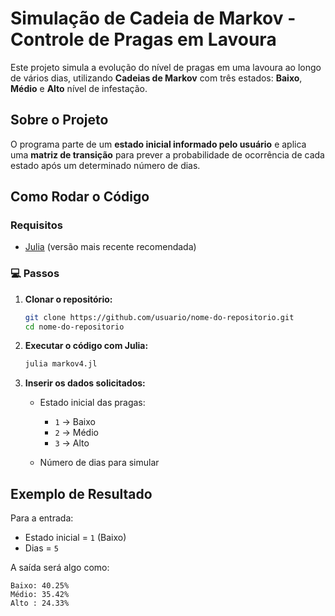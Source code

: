 # Simulação de Cadeia de Markov - Controle de Pragas em Lavoura

Este projeto simula a evolução do nível de pragas em uma lavoura ao longo de vários dias, utilizando **Cadeias de Markov** com três estados: **Baixo**, **Médio** e **Alto** nível de infestação.

## Sobre o Projeto

O programa parte de um **estado inicial informado pelo usuário** e aplica uma **matriz de transição** para prever a probabilidade de ocorrência de cada estado após um determinado número de dias.

## Como Rodar o Código

### Requisitos
- [Julia](https://julialang.org/) (versão mais recente recomendada)

### 💻 Passos

1. **Clonar o repositório:**
   ```bash
   git clone https://github.com/usuario/nome-do-repositorio.git
   cd nome-do-repositorio

2. **Executar o código com Julia:**

   ```bash
   julia markov4.jl
   ```

3. **Inserir os dados solicitados:**

   * Estado inicial das pragas:

     * `1` → Baixo
     * `2` → Médio
     * `3` → Alto
   * Número de dias para simular

## Exemplo de Resultado

Para a entrada:

* Estado inicial = `1` (Baixo)
* Dias = `5`

A saída será algo como:

```
Baixo: 40.25%
Médio: 35.42%
Alto : 24.33%
```
